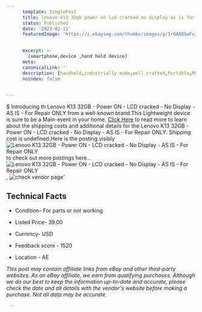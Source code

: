 ```yaml
---
      template: SinglePost
      title: lenovo k13 32gb power on lcd cracked no display as is for repair only
      status: Published
      date: '2023-02-11'
      featuredImage: 'https://i.ebayimg.com/thumbs/images/g/1r0AAOSwFxJiJ14s/s-l225.jpg'
       

      excerpt: >-
        [smartphone,device ,hand held device]
      meta:
      canonicalLink: ''
      description: [handheld,industrially made,well crafted,Portable,Mobile,Compact,Convenient,Lightweight,Maneuverable,Man-portable,Miniature,Carriable,Hand-held,Light,Holdable,Transportable,Mobile device,Pocket-sized,On-the-go,Wireless,Cordless,Compact size,Convenient size, smartphone,device ,hand held device]
      noindex: false
      

---
```

$
      Introducing th Lenovo K13 32GB - Power ON - LCD cracked - No Display - AS IS - For Repair ONLY from a well-known brand.This Lightweight device  is sure to be a Main-event in your home. [Click Here](https://www.ebay.com/itm/353951127029?hash=item52692195f5%3Ag%3A1r0AAOSwFxJiJ14s&mkevt=1&mkcid=1&mkrid=711-53200-19255-0&campid=%253CePNCampaignId%253E&customid=%253CreferenceId%253E&toolid=10049) to read more to learn about the shipping costs and additional details for the Lenovo K13 32GB - Power ON - LCD cracked - No Display - AS IS - For Repair ONLY. Shipping cost is undefined.Here is the posting visibly ![Lenovo K13 32GB - Power ON - LCD cracked - No Display - AS IS - For Repair ONLY](https://i.ebayimg.com/thumbs/images/g/1r0AAOSwFxJiJ14s/s-l225.jpg) to check out more postings here... ![Lenovo K13 32GB - Power ON - LCD cracked - No Display - AS IS - For Repair ONLY](https://i.ebayimg.com/images/g/1r0AAOSwFxJiJ14s/s-l1600.jpg), ![check vendor page](https://origin-galleryplus.ebayimg.com/ws/web/353951127029_2_0_1/225x225.jpg,https://origin-galleryplus.ebayimg.com/ws/web/353951127029_3_0_1/225x225.jpg,https://origin-galleryplus.ebayimg.com/ws/web/353951127029_4_0_1/225x225.jpg,https://origin-galleryplus.ebayimg.com/ws/web/353951127029_5_0_1/225x225.jpg,https://origin-galleryplus.ebayimg.com/ws/web/353951127029_6_0_1/225x225.jpg,https://origin-galleryplus.ebayimg.com/ws/web/353951127029_7_0_1/225x225.jpg,https://origin-galleryplus.ebayimg.com/ws/web/353951127029_8_0_1/225x225.jpg)'

      

 ## Technical Facts 



     
      

 - Condition- For parts or not working 


      

 - Listed Price- 39.00 


      

 - Currency- USD 


      

 - Feedback score - 1520 


      

 - Location - AE 


      
      

 *_This post may contain affiliate links from eBay and other third-party websites. As an eBay affiliate, we earn from qualifying purchases. Although we do our best to keep the information up-to-date and accurate, please check the date and all details with the vendor's website before making a purchase. Not all data may be accurate._*




      -

